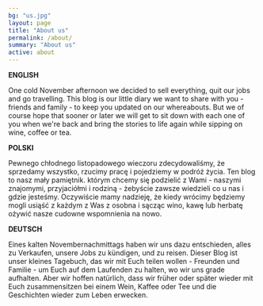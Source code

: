 ```yaml
---
bg: "us.jpg"
layout: page
title: "About us"
permalink: /about/
summary: "About us"
active: about
---
```


<b>ENGLISH</b>

One cold November afternoon we decided to sell everything, quit our jobs and go travelling. This blog is our little diary we want to share with you - friends and family - to keep you updated on our whereabouts. But we of course hope that sooner or later we will get to sit down with each one of you when we're back and bring the stories to life again while sipping on wine, coffee or tea.<br>

<b>POLSKI</b>

Pewnego chłodnego listopadowego wieczoru zdecydowaliśmy, że sprzedamy wszystko, rzucimy pracę i pojedziemy w podróż życia. Ten blog to nasz mały pamiętnik. którym chcemy się podzielić z Wami - naszymi znajomymi, przyjaciółmi i rodziną - żebyście zawsze wiedzieli co u nas i gdzie jesteśmy. Oczywiście mamy nadzieję, że kiedy wrócimy będziemy mogli usiąść z każdym z Was z osobna i sącząc wino, kawę lub herbatę ożywić nasze cudowne wspomnienia na nowo.<br>

<b>DEUTSCH</b>

Eines kalten Novembernachmittags haben wir uns dazu entschieden, alles zu Verkaufen, unsere Jobs zu kündigen, und zu reisen. Dieser Blog ist unser kleines Tagebuch, das wir mit Euch teilen wollen - Freunden und Familie - um Euch auf dem Laufenden zu halten, wo wir uns grade aufhalten. Aber wir hoffen natürlich, dass wir früher oder später wieder mit Euch zusammensitzen bei einem Wein, Kaffee oder Tee und die Geschichten wieder zum Leben erwecken.<br>